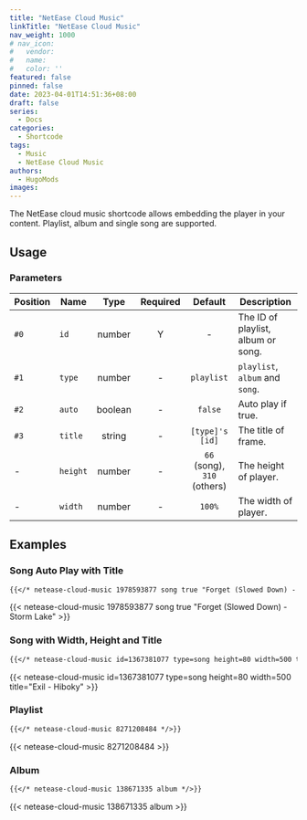 ```yaml
---
title: "NetEase Cloud Music"
linkTitle: "NetEase Cloud Music"
nav_weight: 1000
# nav_icon:
#   vendor: 
#   name: 
#   color: ''
featured: false
pinned: false
date: 2023-04-01T14:51:36+08:00
draft: false
series:
  - Docs
categories:
  - Shortcode
tags:
  - Music
  - NetEase Cloud Music
authors:
  - HugoMods
images:
---
```


The NetEase cloud music shortcode allows embedding the player in your content. Playlist, album and single song are supported.

<!--more-->

## Usage

### Parameters

| Position | Name | Type | Required | Default | Description |
| -------- | ---- | :--: | :------: | :-----: | ----------- |
| `#0` | `id` | number | Y | - | The ID of playlist, album or song. |
| `#1` | `type` | number | - | `playlist` | `playlist`, `album` and `song`. |
| `#2` | `auto` | boolean | - | `false` | Auto play if true. |
| `#3` | `title` | string | - | `[type]'s [id]` | The title of frame. |
| - | `height` | number | - | `66` (song), `310` (others) | The height of player. |
| - | `width` | number | - | `100%` | The width of player. |

## Examples

### Song Auto Play with Title

```markdown
{{</* netease-cloud-music 1978593877 song true "Forget (Slowed Down) - Storm Lake" */>}}
```

{{< netease-cloud-music 1978593877 song true "Forget (Slowed Down) - Storm Lake" >}}

### Song with Width, Height and Title

```markdown
{{</* netease-cloud-music id=1367381077 type=song height=80 width=500 title="Exil - Hiboky" */>}}
```

{{< netease-cloud-music id=1367381077 type=song height=80 width=500 title="Exil - Hiboky" >}}

### Playlist

```markdown
{{</* netease-cloud-music 8271208484 */>}}
```

{{< netease-cloud-music 8271208484 >}}

### Album

```markdown
{{</* netease-cloud-music 138671335 album */>}}
```

{{< netease-cloud-music 138671335 album >}}
